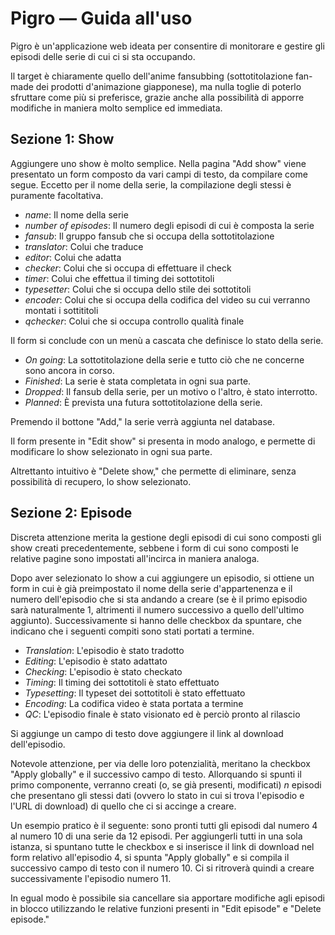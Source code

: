 # Pigro — Guida all'uso

Pigro è un'applicazione web ideata per consentire di monitorare e gestire gli episodi delle serie di cui ci si sta occupando.

Il target è chiaramente quello dell'anime fansubbing (sottotitolazione fan-made dei prodotti d'animazione giapponese), ma nulla toglie di poterlo sfruttare come più si preferisce, grazie anche alla possibilità di apporre modifiche in maniera molto semplice ed immediata.

## Sezione 1: Show

Aggiungere uno show è molto semplice. Nella pagina "Add show" viene presentato un form composto da vari campi di testo, da compilare come segue. Eccetto per il nome della serie, la compilazione degli stessi è puramente facoltativa.

* *name*: Il nome della serie
* *number of episodes*: Il numero degli episodi di cui è composta la serie
* *fansub*: Il gruppo fansub che si occupa della sottotitolazione
* *translator*: Colui che traduce
* *editor*: Colui che adatta
* *checker*: Colui che si occupa di effettuare il check
* *timer*: Colui che effettua il timing dei sottotitoli
* *typesetter*: Colui che si occupa dello stile dei sottotitoli
* *encoder*: Colui che si occupa della codifica del video su cui verranno montati i sottititoli
* *qchecker*: Colui che si occupa controllo qualità finale

Il form si conclude con un menù a cascata che definisce lo stato della serie.

* *On going*: La sottotitolazione della serie e tutto ciò che ne concerne sono ancora in corso.
* *Finished*: La serie è stata completata in ogni sua parte.
* *Dropped*: Il fansub della serie, per un motivo o l'altro, è stato interrotto.
* *Planned*: È prevista una futura sottotitolazione della serie.

Premendo il bottone "Add," la serie verrà aggiunta nel database.

Il form presente in "Edit show" si presenta in modo analogo, e permette di modificare lo show selezionato in ogni sua parte.

Altrettanto intuitivo è "Delete show," che permette di eliminare, senza possibilità di recupero, lo show selezionato.

## Sezione 2: Episode

Discreta attenzione merita la gestione degli episodi di cui sono composti gli show creati precedentemente, sebbene i form di cui sono composti le relative pagine sono impostati all'incirca in maniera analoga.

Dopo aver selezionato lo show a cui aggiungere un episodio, si ottiene un form in cui è già preimpostato il nome della serie d'appartenenza e il numero dell'episodio che si sta andando a creare (se è il primo episodio sarà naturalmente 1, altrimenti il numero successivo a quello dell'ultimo aggiunto).
Successivamente si hanno delle checkbox da spuntare, che indicano che i seguenti compiti sono stati portati a termine.

* *Translation*: L'episodio è stato tradotto
* *Editing*: L'episodio è stato adattato
* *Checking*: L'episodio è stato checkato
* *Timing*: Il timing dei sottotitoli è stato effettuato
* *Typesetting*: Il typeset dei sottotitoli è stato effettuato
* *Encoding*: La codifica video è stata portata a termine
* *QC*: L'episodio finale è stato visionato ed è perciò pronto al rilascio

Si aggiunge un campo di testo dove aggiungere il link al download dell'episodio.

Notevole attenzione, per via delle loro potenzialità, meritano la checkbox "Apply globally" e il successivo campo di testo.
Allorquando si spunti il primo componente, verranno creati (o, se già presenti, modificati) *n* episodi che presentano gli stessi dati (ovvero lo stato in cui si trova l'episodio e l'URL di download) di quello che ci si accinge a creare.

Un esempio pratico è il seguente: sono pronti tutti gli episodi dal numero 4 al numero 10 di una serie da 12 episodi. Per aggiungerli tutti in una sola istanza, si spuntano tutte le checkbox e si inserisce il link di download nel form relativo all'episodio 4, si spunta "Apply globally" e si compila il successivo campo di testo con il numero 10.
Ci si ritroverà quindi a creare successivamente l'episodio numero 11.

In egual modo è possibile sia cancellare sia apportare modifiche agli episodi in blocco utilizzando le relative funzioni presenti in "Edit episode" e "Delete episode."